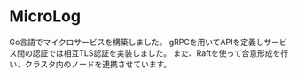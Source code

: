 # MicroLog

Go言語でマイクロサービスを構築しました。
gRPCを用いてAPIを定義しサービス間の認証では相互TLS認証を実装しました。
また、Raftを使って合意形成を行い、クラスタ内のノードを連携させています。
